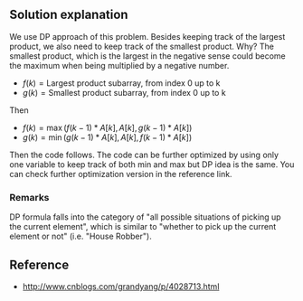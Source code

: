 ## Solution explanation

We use DP approach of this problem. Besides keeping track of the largest product, 
we also need to keep track of the smallest product. Why? 
The smallest product, which is the largest in the negative sense could 
become the maximum when being multiplied by a negative number.

- $f(k) = \text{Largest product subarray, from index 0 up to k}$
- $g(k) = \text{Smallest product subarray, from index 0 up to k}$

Then

- $f(k) = \max( f(k-1) * A[k], A[k], g(k-1) * A[k] )$
- $g(k) = \min( g(k-1) * A[k], A[k], f(k-1) * A[k] )$

Then the code follows. The code can be further optimized by using only one variable to
keep track of both min and max but DP idea is the same. You can check further optimization
version in the reference link.

### Remarks

DP formula falls into the category of "all possible situations of picking up the current element",
which is similar to "whether to pick up the current element or not" (i.e. "House Robber"). 

## Reference

- http://www.cnblogs.com/grandyang/p/4028713.html